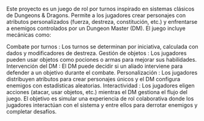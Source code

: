 Este proyecto es un juego de rol por turnos inspirado en sistemas clásicos de Dungeons & Dragons. Permite a los jugadores crear personajes con atributos personalizados (fuerza, destreza, constitución, etc.) y enfrentarse a enemigos controlados por un Dungeon Master (DM). El juego incluye mecánicas como:

Combate por turnos : Los turnos se determinan por iniciativa, calculada con dados y modificadores de destreza.
Gestión de objetos : Los jugadores pueden usar objetos como pociones o armas para mejorar sus habilidades.
Intervención del DM : El DM puede decidir si un aliado interviene para defender a un objetivo durante el combate.
Personalización : Los jugadores distribuyen atributos para crear personajes únicos y el DM configura enemigos con estadísticas aleatorias.
Interactividad : Los jugadores eligen acciones (atacar, usar objetos, etc.) mientras el DM gestiona el flujo del juego.
El objetivo es simular una experiencia de rol colaborativa donde los jugadores interactúan con el sistema y entre ellos para derrotar enemigos y completar desafíos.
